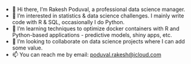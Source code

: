 - 👋 Hi there, I’m Rakesh Poduval, a professional data science manager. 
- 👀 I’m interested in statistics & data science challenges. I mainly write code with R & SQL, occasionally I do Python.
- 🌱 I’m learning techniques to optimize docker containers with R and Python-based applications - predictive models, shiny apps, etc.  
- 💞️ I’m looking to collaborate on data science projects where I can add some value.
- 📫 You can reach me by email: poduval.rakesh@icloud.com

<!---
Poduval/Poduval is a ✨ special ✨ repository because its `README.md` (this file) appears on your GitHub profile.
You can click the Preview link to take a look at your changes.
--->
